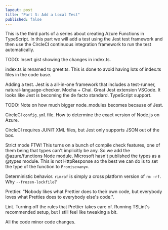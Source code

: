 ```yaml
---
layout: post
title: "Part 3: Add a Local Test"
published: false
---
```


This is the third parts of a series about creating Azure Functions in TypeScript. In this part we will add a test using the Jest test framework and then use the CircleCI continuous integration framework to run the test automatically.

TODO: Insert gist showing the changes in index.ts.

index.ts is renamed to greet.ts. This is done to avoid having lots of index.ts files in the code base.

Adding a test. Jest is a all-in-one framework that includes a test-runner, natural-language-checker. Mocha + Chai. Great Jest extension VSCode. It looks like Jest is becoming the de facto standard. TypeScript support.

TODO: Note on how much bigger node_modules becomes because of Jest.

CircleCI `config.yml` file. How to determine the exact version of Node.js on Azure.

CircleCI requires JUNIT XML files, but Jest only supports JSON out of the box.

Strict mode FTW! This turns on a bunch of compile check features, one of them being that types can't implicitly be any. So we add the @azure/functions Node module. Microsoft hasn't published the types as a @types module. This is not HttpResponse so the best we can do is to set the type of the function to `Promise<any>`.

Deterministic behavior. `rimraf` is simply a cross platform version of `rm -rf`. Why `--frozen-lockfile`?

Prettier. "Nobody likes what Prettier does to their own code, but everybody loves what Pretties does to everybody else's code.".

Lint. Turning off the rules that Prettier takes care of. Running TSLint's recommended setup, but I still feel like tweaking a bit.

All the code minor code changes.
